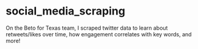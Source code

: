 # social_media_scraping
On the Beto for Texas team, I scraped twitter data to learn about retweets/likes over time, how engagement correlates with key words, and more!
